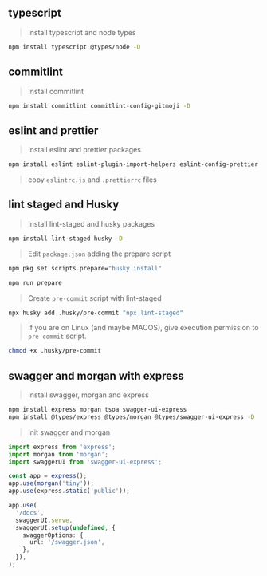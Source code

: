 ## typescript

> Install typescript and node types

```bash
npm install typescript @types/node -D
```

## commitlint

> Install commitlint

```bash
npm install commitlint commitlint-config-gitmoji -D
```

## eslint and prettier

> Install eslint and prettier packages

```bash
npm install eslint eslint-plugin-import-helpers eslint-config-prettier eslint-plugin-prettier prettier @typescript-eslint/eslint-plugin @typescript-eslint/parser -D
```

> copy `eslintrc.js` and `.prettierrc`  files

## lint staged and Husky

> Install lint-staged and husky packages

```bash
npm install lint-staged husky -D
```

> Edit `package.json` adding the prepare script

```bash
npm pkg set scripts.prepare="husky install"

npm run prepare
```

> Create `pre-commit` script with lint-staged

```bash
npx husky add .husky/pre-commit "npx lint-staged"
```

> If you are on Linux (and maybe MACOS), give execution permission to `pre-commit` script.

```bash
chmod +x .husky/pre-commit
```

## swagger and morgan with express

> Install swagger, morgan and express

```bash
npm install express morgan tsoa swagger-ui-express
npm install @types/express @types/morgan @types/swagger-ui-express -D  
```

> Init swagger and morgan

```ts
import express from 'express';
import morgan from 'morgan';
import swaggerUI from 'swagger-ui-express';

const app = express();
app.use(morgan('tiny'));
app.use(express.static('public'));

app.use(
  '/docs',
  swaggerUI.serve,
  swaggerUI.setup(undefined, {
    swaggerOptions: {
      url: '/swagger.json',
    },
  }),
);
```
